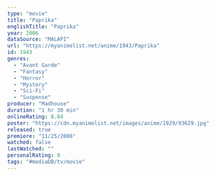 ```yaml
---
type: "movie"
title: "Paprika"
englishTitle: "Paprika"
year: 2006
dataSource: "MALAPI"
url: "https://myanimelist.net/anime/1943/Paprika"
id: 1943
genres: 
  - "Avant Garde"
  - "Fantasy"
  - "Horror"
  - "Mystery"
  - "Sci-Fi"
  - "Suspense"
producer: "Madhouse"
duration: "1 hr 30 min"
onlineRating: 8.04
poster: "https://cdn.myanimelist.net/images/anime/1929/93629.jpg"
released: true
premiere: "11/25/2006"
watched: false
lastWatched: ""
personalRating: 0
tags: "#mediaDB/tv/movie"
---
```

